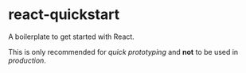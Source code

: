 # react-quickstart

A boilerplate to get started with React.

This is only recommended for _quick prototyping_ and **not** to be used in _production_.

